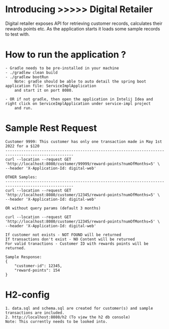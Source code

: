 # Introducing >>>>> Digital Retailer
Digital retailer exposes API for retrieving customer records, calculates their rewards points etc.
As the application starts it loads some sample records to test with.

# How to run the application ?
    - Gradle needs to be pre-installed in your machine
    - ./gradlew clean build
    - ./gradlew bootRun
        Note: gradle should be able to auto detail the spring boot application file: ServiceImplApplication
        and start it on port 8080.

    - OR if not gradle, then open the application in Intelij Idea and right click on ServiceImplApplication under service-impl project 
        and run.

# Sample Rest Request
    Customer 9999: This customer has only one transaction made in May 1st 2022 for a $120
    ----------------------------------------------------------------------------------------------------
    curl --location --request GET 'http://localhost:8080/customer/99999/reward-points?numOfMonths=5' \
    --header 'X-Application-Id: digital-web'
        
    OTHER Samples:
    ----------------------------------------------------------------------------------------------------
    curl --location --request GET 'http://localhost:8080/customer/12345/reward-points?numOfMonths=5' \
    --header 'X-Application-Id: digital-web'

    OR without query params (default 3 months)

    curl --location --request GET 'http://localhost:8080/customer/12345/reward-points?numOfMonths=5' \
    --header 'X-Application-Id: digital-web'

    If customer not exists - NOT FOUND will be returned
    If transactions don't exist - NO Content will be returned
    For valid tranactions - Customer ID with rewards points will be returned.
    
    Sample Response:
    {
        "customer-id": 12345,
        "reward-points": 154
    }

# H2-config
    1. data.sql and schema.sql are created for customer(s) and sample transactions are included.
    2. http://localhost:8080/h2 (To view the h2 db console)
    Note: This currently needs to be looked into.
